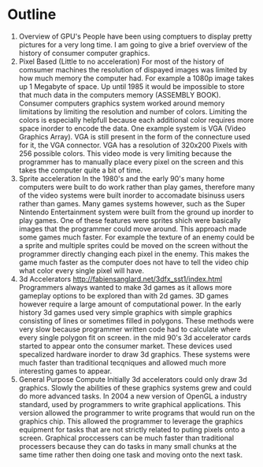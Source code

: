 # Outline
1. Overview of GPU's
  People have been using comptuers to display pretty pictures for a very long time. I am going to give a brief
  overview of the history of consumer computer graphics.
1. Pixel Based (Little to no acceleration)
  For most of the history of comsumer machines the resolution of dispayed images was limited by how much memory the 
  computer had. For example a 1080p image takes up 1 Megabyte of space. Up until 1985 it would be impossible to store
  that much data in the computers memory (ASSEMBLY BOOK). Consumer computers graphics system worked around memory limitations
  by limiting the resolution and number of colors. Limiting the colors is especially helpfull because each additional color
  requires more space inorder to encode the data. One example system is VGA (Video Graphics Array). VGA is still present in
  the form of the connecture used for it, the VGA connector. VGA has a resolution of 320x200 Pixels with 256 possible colors. 
  This video mode is very limiting because the programmer has to manually place every pixel on the screen and this takes the
  computer quite a bit of time.
2. Sprite acceleration
  In the 1980's and the early 90's many home computers were built to do work rather than play games, therefore many
  of the video systems were built inorder to accomadate bisinuss users rather than games. Many games systems however, such
  as the Super Nintendo Entertainment system were built from the ground up inorder to play games. One of these features 
  were sprites shich were basically images that the programmer could move around. This approach made some games much 
  faster. For example the texture of an enemy could be a sprite and multiple sprites could be moved on the screen without
  the programmer directly changing each pixel in the enemy. This makes the game much faster as the computer does not have
  to tell the video chip what color every single pixel will have.
3. 3d Accelerators
  http://fabiensanglard.net/3dfx_sst1/index.html
  Programmers always wanted to make 3d games as it allows more gameplay options to be explored than with 2d games. 3D games
  however require a large amount of computational power. In the early history 3d games used very simple graphics with 
  simple graphics consisting of lines or sometimes filled in polygons. These methods were very slow because programmer
  written code had to calculate where every single polygon fit on screen. in the mid 90's 3d accelerator cards started 
  to appear onto the consumer market. These devices used specalized hardware inorder to draw 3d graphics. These systems
  were much faster than traditional tecqniques and allowed much more interesting games to appear.
4. General Purpose Compute
Initially 3d accelerators could only draw 3d graphics. Slowly the abilities of these graphics systems grew and could do more advanced tasks. In 2004 a new version of OpenGL a industry standard, used by programmers to write graphical applications. 
This version allowed the programmer to write programs that would run on the graphics chip. This allowed the programmer to 
leverage the graphics equipment for tasks that are not strictly related to puting pixels onto a screen. Graphical proccessers
can be much faster than traditional processers because they can do tasks in many small chunks at the same time rather then 
doing one task and moving onto the next task.
